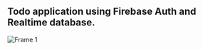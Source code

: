 ## Todo application using Firebase Auth and Realtime database.

![Frame 1](https://github.com/user-attachments/assets/8eeb9bd7-5c02-4ff7-acfe-c3a7f38383bc)
